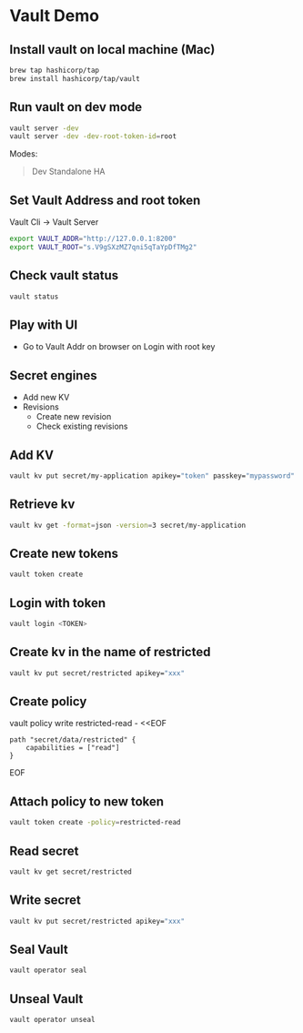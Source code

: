 # Vault Demo

## Install vault on local machine (Mac)
```bash
brew tap hashicorp/tap
brew install hashicorp/tap/vault
```

## Run vault on dev mode
```bash
vault server -dev
vault server -dev -dev-root-token-id=root
```
Modes:
> Dev
> Standalone
> HA

## Set Vault Address and root token
Vault Cli -> Vault Server
```bash
export VAULT_ADDR="http://127.0.0.1:8200"
export VAULT_ROOT="s.V9gSXzMZ7qni5qTaYpDfTMg2"
```

## Check vault status

```bash
vault status
```

## Play with UI
- Go to Vault Addr on browser on Login with root key

## Secret engines

- Add new KV
- Revisions
    - Create new revision
    - Check existing revisions


## Add KV
```bash
vault kv put secret/my-application apikey="token" passkey="mypassword"
```

## Retrieve kv
```bash
vault kv get -format=json -version=3 secret/my-application
```

## Create new tokens
```bash
vault token create
```

## Login with token
```bash
vault login <TOKEN>
```

## Create kv in the name of restricted
```bash
vault kv put secret/restricted apikey="xxx"
```

## Create policy
vault policy write restricted-read - <<EOF
```hcl
path "secret/data/restricted" {
    capabilities = ["read"]
}
```
EOF

## Attach policy to new token
```bash
vault token create -policy=restricted-read
```

## Read secret
```bash
vault kv get secret/restricted
```

## Write secret
```bash
vault kv put secret/restricted apikey="xxx"
```

## Seal Vault
```bash
vault operator seal
```

## Unseal Vault
```bash
vault operator unseal
```
